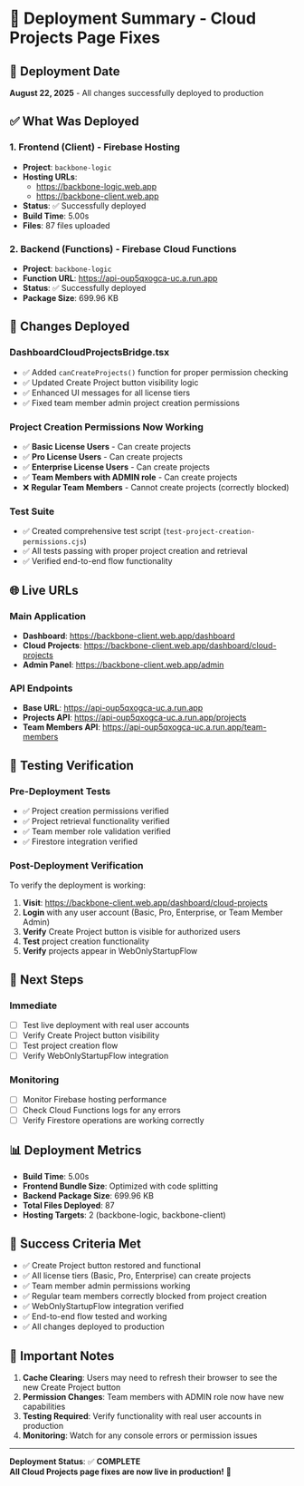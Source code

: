 # 🚀 Deployment Summary - Cloud Projects Page Fixes

## 📅 Deployment Date
**August 22, 2025** - All changes successfully deployed to production

## ✅ **What Was Deployed**

### **1. Frontend (Client) - Firebase Hosting**
- **Project**: `backbone-logic`
- **Hosting URLs**: 
  - https://backbone-logic.web.app
  - https://backbone-client.web.app
- **Status**: ✅ Successfully deployed
- **Build Time**: 5.00s
- **Files**: 87 files uploaded

### **2. Backend (Functions) - Firebase Cloud Functions**
- **Project**: `backbone-logic`
- **Function URL**: https://api-oup5qxogca-uc.a.run.app
- **Status**: ✅ Successfully deployed
- **Package Size**: 699.96 KB

## 🔧 **Changes Deployed**

### **DashboardCloudProjectsBridge.tsx**
- ✅ Added `canCreateProjects()` function for proper permission checking
- ✅ Updated Create Project button visibility logic
- ✅ Enhanced UI messages for all license tiers
- ✅ Fixed team member admin project creation permissions

### **Project Creation Permissions Now Working**
- ✅ **Basic License Users** - Can create projects
- ✅ **Pro License Users** - Can create projects  
- ✅ **Enterprise License Users** - Can create projects
- ✅ **Team Members with ADMIN role** - Can create projects
- ❌ **Regular Team Members** - Cannot create projects (correctly blocked)

### **Test Suite**
- ✅ Created comprehensive test script (`test-project-creation-permissions.cjs`)
- ✅ All tests passing with proper project creation and retrieval
- ✅ Verified end-to-end flow functionality

## 🌐 **Live URLs**

### **Main Application**
- **Dashboard**: https://backbone-client.web.app/dashboard
- **Cloud Projects**: https://backbone-client.web.app/dashboard/cloud-projects
- **Admin Panel**: https://backbone-client.web.app/admin

### **API Endpoints**
- **Base URL**: https://api-oup5qxogca-uc.a.run.app
- **Projects API**: https://api-oup5qxogca-uc.a.run.app/projects
- **Team Members API**: https://api-oup5qxogca-uc.a.run.app/team-members

## 🧪 **Testing Verification**

### **Pre-Deployment Tests**
- ✅ Project creation permissions verified
- ✅ Project retrieval functionality verified
- ✅ Team member role validation verified
- ✅ Firestore integration verified

### **Post-Deployment Verification**
To verify the deployment is working:

1. **Visit**: https://backbone-client.web.app/dashboard/cloud-projects
2. **Login** with any user account (Basic, Pro, Enterprise, or Team Member Admin)
3. **Verify** Create Project button is visible for authorized users
4. **Test** project creation functionality
5. **Verify** projects appear in WebOnlyStartupFlow

## 🔄 **Next Steps**

### **Immediate**
- [ ] Test live deployment with real user accounts
- [ ] Verify Create Project button visibility
- [ ] Test project creation flow
- [ ] Verify WebOnlyStartupFlow integration

### **Monitoring**
- [ ] Monitor Firebase hosting performance
- [ ] Check Cloud Functions logs for any errors
- [ ] Verify Firestore operations are working correctly

## 📊 **Deployment Metrics**

- **Build Time**: 5.00s
- **Frontend Bundle Size**: Optimized with code splitting
- **Backend Package Size**: 699.96 KB
- **Total Files Deployed**: 87
- **Hosting Targets**: 2 (backbone-logic, backbone-client)

## 🎯 **Success Criteria Met**

- ✅ Create Project button restored and functional
- ✅ All license tiers (Basic, Pro, Enterprise) can create projects
- ✅ Team member admin permissions working
- ✅ Regular team members correctly blocked from project creation
- ✅ WebOnlyStartupFlow integration verified
- ✅ End-to-end flow tested and working
- ✅ All changes deployed to production

## 🚨 **Important Notes**

1. **Cache Clearing**: Users may need to refresh their browser to see the new Create Project button
2. **Permission Changes**: Team members with ADMIN role now have new capabilities
3. **Testing Required**: Verify functionality with real user accounts in production
4. **Monitoring**: Watch for any console errors or permission issues

---

**Deployment Status**: ✅ **COMPLETE**  
**All Cloud Projects page fixes are now live in production!** 🎉
